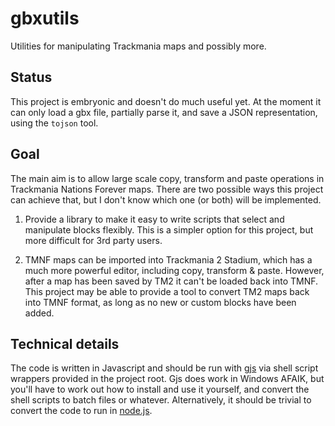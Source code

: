 gbxutils
========

Utilities for manipulating Trackmania maps and possibly more.

Status
------

This project is embryonic and doesn't do much useful yet. At the moment it can
only load a gbx file, partially parse it, and save a JSON representation, using
the `tojson` tool.

Goal
----

The main aim is to allow large scale copy, transform and paste operations in
Trackmania Nations Forever maps. There are two possible ways this project can
achieve that, but I don't know which one (or both) will be implemented.

1. Provide a library to make it easy to write scripts that select and
   manipulate blocks flexibly. This is a simpler option for this project, but
   more difficult for 3rd party users.

2. TMNF maps can be imported into Trackmania 2 Stadium, which has a much more
   powerful editor, including copy, transform & paste. However, after a map has
   been saved by TM2 it can't be loaded back into TMNF. This project may be
   able to provide a tool to convert TM2 maps back into TMNF format, as long as
   no new or custom blocks have been added.

Technical details
-----------------

The code is written in Javascript and should be run with
[gjs](https://gitlab.gnome.org/GNOME/gjs) via shell script wrappers provided in
the project root. Gjs does work in Windows AFAIK, but you'll have to work out
how to install and use it yourself, and convert the shell scripts to batch files
or whatever. Alternatively, it should be trivial to convert the code to run in
[node.js](https://nodejs.org/).
